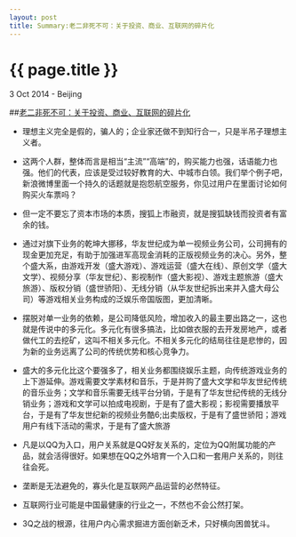 ```yaml
---
layout: post
title: Summary:老二非死不可：关于投资、商业、互联网的碎片化
---
```


{{ page.title }}
================

<p class="meta">3 Oct 2014 - Beijing</p>

 
##[老二非死不可：关于投资、商业、互联网的碎片化](http://www.duokan.com/book/43384)

- 理想主义完全是假的，骗人的；企业家还做不到知行合一，只是半吊子理想主义者。

- 这两个人群，整体而言是相当“主流”“高端”的，购买能力也强，话语能力也强。他们的代表，应该是受过较好教育的大、中城市白领。我们举个例子吧，新浪微博里面一个持久的话题就是抱怨航空服务，你见过用户在里面讨论如何购买火车票吗？

- 但一定不要忘了资本市场的本质，搜狐上市融资，就是搜狐缺钱而投资者有富余的钱。

- 通过对旗下业务的乾坤大挪移，华友世纪成为单一视频业务公司，公司拥有的现金更加充足，有助于加强进军高现金消耗的正版视频业务的决心。另外，整个盛大系，由游戏开发（盛大游戏）、游戏运营（盛大在线）、原创文学（盛大文学）、视频分享（华友世纪）、影视制作（盛大影视）、游戏主题旅游（盛大旅游）、版权分销（盛世骄阳）、无线分销（从华友世纪拆出来并入盛大母公司）等游戏相关业务构成的泛娱乐帝国版图，更加清晰。

- 摆脱对单一业务的依赖，是公司降低风险，增加收入的最主要出路之一，这也就是传说中的多元化。多元化有很多搞法，比如做衣服的去开发房地产，或者做代工的去挖矿，这叫不相关多元化。不相关多元化的结局往往是悲惨的，因为新的业务远离了公司的传统优势和核心竞争力。

- 盛大的多元化比这个要强多了，相关业务都围绕娱乐主题，向传统游戏业务的上下游延伸。游戏需要文学素材和音乐，于是并购了盛大文学和华友世纪传统的音乐业务；文学和音乐需要无线平台分销，于是有了华友世纪传统的无线分销业务；游戏和文学可以拍成电视剧，于是有了盛大影视；影视需要播放平台，于是有了华友世纪新的视频业务酷6;出卖版权，于是有了盛世骄阳；游戏用户有线下活动的需求，于是有了盛大旅游

- 凡是以QQ为入口，用户关系就是QQ好友关系的，定位为QQ附属功能的产品，就会活得很好。如果想在QQ之外培育一个入口和一套用户关系的，则往往会死。

- 垄断是无法避免的，寡头化是互联网产品运营的必然特征。

- 互联网行业可能是中国最健康的行业之一，不然也不会公然打架。

- 3Q之战的根源，往用户内心需求掘进方面创新乏术，只好横向困兽犹斗。
